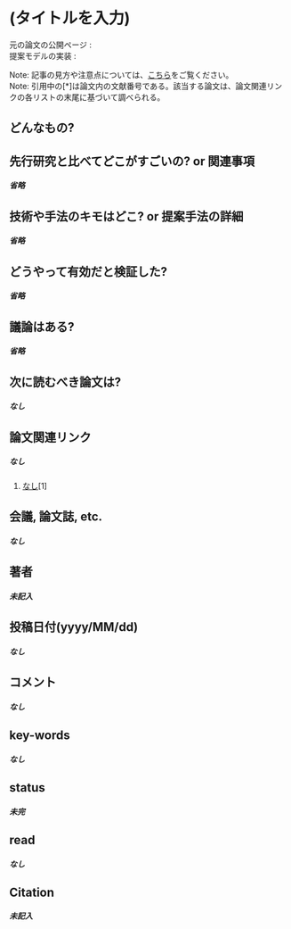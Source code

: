 # (タイトルを入力)

元の論文の公開ページ : []()  
提案モデルの実装 : []()  

Note: 記事の見方や注意点については、[こちら](/)をご覧ください。  
Note: 引用中の[*]は論文内の文献番号である。該当する論文は、論文関連リンクの各リストの末尾に基づいて調べられる。

## どんなもの?

## 先行研究と比べてどこがすごいの? or 関連事項
##### 省略

## 技術や手法のキモはどこ? or 提案手法の詳細
##### 省略

## どうやって有効だと検証した?
##### 省略

## 議論はある?
##### 省略

## 次に読むべき論文は?
##### なし

## 論文関連リンク
##### なし
1. [なし]()[1]

## 会議, 論文誌, etc.
##### なし

## 著者
##### 未記入

## 投稿日付(yyyy/MM/dd)
##### なし

## コメント
##### なし

## key-words
##### なし

## status
##### 未完

## read
##### なし

## Citation
##### 未記入
